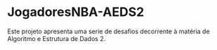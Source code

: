 # JogadoresNBA-AEDS2
Este projeto apresenta uma serie de desafios decorrente à matéria de Algoritmo e Estrutura de Dados 2. 
